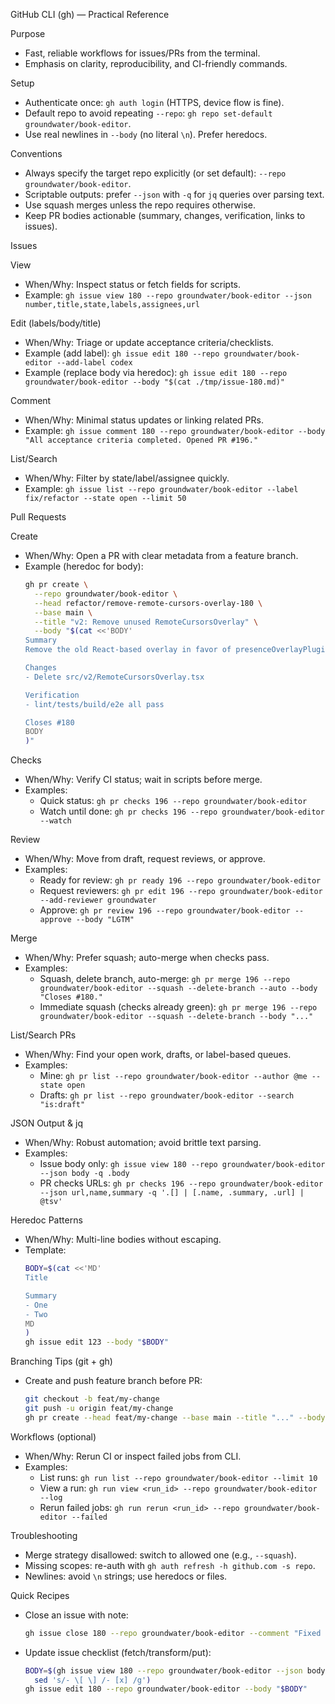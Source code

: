 GitHub CLI (gh) — Practical Reference

Purpose
- Fast, reliable workflows for issues/PRs from the terminal.
- Emphasis on clarity, reproducibility, and CI-friendly commands.

Setup
- Authenticate once: `gh auth login` (HTTPS, device flow is fine).
- Default repo to avoid repeating `--repo`: `gh repo set-default groundwater/book-editor`.
- Use real newlines in `--body` (no literal `\n`). Prefer heredocs.

Conventions
- Always specify the target repo explicitly (or set default): `--repo groundwater/book-editor`.
- Scriptable outputs: prefer `--json` with `-q` for `jq` queries over parsing text.
- Use squash merges unless the repo requires otherwise.
- Keep PR bodies actionable (summary, changes, verification, links to issues).

Issues

View
- When/Why: Inspect status or fetch fields for scripts.
- Example:
  `gh issue view 180 --repo groundwater/book-editor --json number,title,state,labels,assignees,url`

Edit (labels/body/title)
- When/Why: Triage or update acceptance criteria/checklists.
- Example (add label):
  `gh issue edit 180 --repo groundwater/book-editor --add-label codex`
- Example (replace body via heredoc):
  `gh issue edit 180 --repo groundwater/book-editor --body "$(cat ./tmp/issue-180.md)"`

Comment
- When/Why: Minimal status updates or linking related PRs.
- Example:
  `gh issue comment 180 --repo groundwater/book-editor --body "All acceptance criteria completed. Opened PR #196."`

List/Search
- When/Why: Filter by state/label/assignee quickly.
- Example:
  `gh issue list --repo groundwater/book-editor --label fix/refactor --state open --limit 50`

Pull Requests

Create
- When/Why: Open a PR with clear metadata from a feature branch.
- Example (heredoc for body):
  ```bash
  gh pr create \
    --repo groundwater/book-editor \
    --head refactor/remove-remote-cursors-overlay-180 \
    --base main \
    --title "v2: Remove unused RemoteCursorsOverlay" \
    --body "$(cat <<'BODY'
  Summary
  Remove the old React-based overlay in favor of presenceOverlayPlugin.

  Changes
  - Delete src/v2/RemoteCursorsOverlay.tsx

  Verification
  - lint/tests/build/e2e all pass

  Closes #180
  BODY
  )"
  ```

Checks
- When/Why: Verify CI status; wait in scripts before merge.
- Examples:
  - Quick status: `gh pr checks 196 --repo groundwater/book-editor`
  - Watch until done: `gh pr checks 196 --repo groundwater/book-editor --watch`

Review
- When/Why: Move from draft, request reviews, or approve.
- Examples:
  - Ready for review: `gh pr ready 196 --repo groundwater/book-editor`
  - Request reviewers: `gh pr edit 196 --repo groundwater/book-editor --add-reviewer groundwater`
  - Approve: `gh pr review 196 --repo groundwater/book-editor --approve --body "LGTM"`

Merge
- When/Why: Prefer squash; auto-merge when checks pass.
- Examples:
  - Squash, delete branch, auto-merge: 
    `gh pr merge 196 --repo groundwater/book-editor --squash --delete-branch --auto --body "Closes #180."`
  - Immediate squash (checks already green):
    `gh pr merge 196 --repo groundwater/book-editor --squash --delete-branch --body "..."`

List/Search PRs
- When/Why: Find your open work, drafts, or label-based queues.
- Examples:
  - Mine: `gh pr list --repo groundwater/book-editor --author @me --state open`
  - Drafts: `gh pr list --repo groundwater/book-editor --search "is:draft"`

JSON Output & jq
- When/Why: Robust automation; avoid brittle text parsing.
- Examples:
  - Issue body only: `gh issue view 180 --repo groundwater/book-editor --json body -q .body`
  - PR checks URLs: `gh pr checks 196 --repo groundwater/book-editor --json url,name,summary -q '.[] | [.name, .summary, .url] | @tsv'`

Heredoc Patterns
- When/Why: Multi-line bodies without escaping.
- Template:
  ```bash
  BODY=$(cat <<'MD'
  Title

  Summary
  - One
  - Two
  MD
  )
  gh issue edit 123 --body "$BODY"
  ```

Branching Tips (git + gh)
- Create and push feature branch before PR:
  ```bash
  git checkout -b feat/my-change
  git push -u origin feat/my-change
  gh pr create --head feat/my-change --base main --title "..." --body "..."
  ```

Workflows (optional)
- When/Why: Rerun CI or inspect failed jobs from CLI.
- Examples:
  - List runs: `gh run list --repo groundwater/book-editor --limit 10`
  - View a run: `gh run view <run_id> --repo groundwater/book-editor --log`
  - Rerun failed jobs: `gh run rerun <run_id> --repo groundwater/book-editor --failed`

Troubleshooting
- Merge strategy disallowed: switch to allowed one (e.g., `--squash`).
- Missing scopes: re-auth with `gh auth refresh -h github.com -s repo`.
- Newlines: avoid `\n` strings; use heredocs or files.

Quick Recipes
- Close an issue with note:
  ```bash
  gh issue close 180 --repo groundwater/book-editor --comment "Fixed via #196"
  ```
- Update issue checklist (fetch/transform/put):
  ```bash
  BODY=$(gh issue view 180 --repo groundwater/book-editor --json body -q .body | \
    sed 's/- \[ \] /- [x] /g')
  gh issue edit 180 --repo groundwater/book-editor --body "$BODY"
  ```

